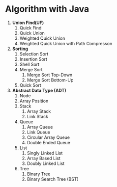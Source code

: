 # Algorithm with Java

1. **Union Find(UF)**
   1. Quick Find
   2. Quick Union
   3. Weighted Quick Union
   4. Weighted Quick Union with Path Compresson
2. **Sorting**
   1. Selection Sort
   2. Insertion Sort
   3. Shell Sort
   4. Merge Sort
      1. Merge Sort Top-Down
      2. Merge Sort Bottom-Up
   5. Quick Sort
3. **Abstract Data Type (ADT)**
   1. Node
   2. Array Position
   3. Stack
      1. Array Stack
      2. Link Stack
   4. Queue
      1. Array Queue
      2. Link Queue
      3. Circular Array Queue
      4. Double Ended Queue
   5. List
      1. Singly Linked List
      2. Array Based List
      3. Doubly Linked List
   6. Tree
      1. Binary Tree
      2. Binary Search Tree (BST)
